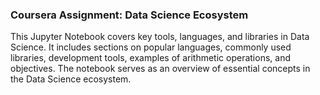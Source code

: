 ### Coursera Assignment: Data Science Ecosystem 
This Jupyter Notebook covers key tools, languages, and libraries in Data Science. It includes sections on popular languages, commonly used libraries, development tools, examples of arithmetic operations, and objectives. The notebook serves as an overview of essential concepts in the Data Science ecosystem.
